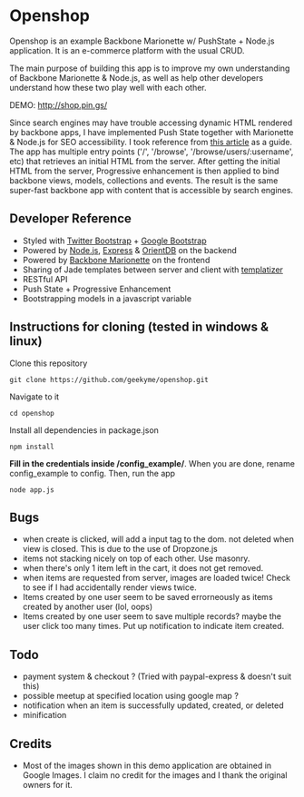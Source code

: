 # Openshop
Openshop is an example Backbone Marionette w/ PushState + Node.js application. It is an e-commerce platform with the usual CRUD. 

The main purpose of building this app is to improve my own understanding of Backbone Marionette & Node.js, as well as help other developers understand how these two play well with each other. 

DEMO: http://shop.pin.gs/

Since search engines may have trouble accessing dynamic HTML rendered by backbone apps, I have implemented Push State together with Marionette & Node.js for SEO accessibility. I took reference from [this article](http://lostechies.com/derickbailey/2011/09/26/seo-and-accessibility-with-html5-pushstate-part-2-progressive-enhancement-with-backbone-js/) as a guide. The app has multiple entry points ('/', '/browse', '/browse/users/:username', etc) that retrieves an initial HTML from the server. After getting the initial HTML from the server, Progressive enhancement is then applied to bind backbone views, models, collections and events. The result is the same super-fast backbone app with content that is accessible by search engines.

## Developer Reference
* Styled with [Twitter Bootstrap](http://twitter.github.io/bootstrap/index.html) + [Google Bootstrap](http://todc.github.io/todc-bootstrap/)
* Powered by [Node.js](http://nodejs.org/), [Express](http://expressjs.com/) & [OrientDB](http://www.orientdb.org/) on the backend
* Powered by [Backbone Marionette](http://marionettejs.com/) on the frontend
* Sharing of Jade templates between server and client with [templatizer](https://github.com/HenrikJoreteg/templatizer) 
* RESTful API
* Push State + Progressive Enhancement
* Bootstrapping models in a javascript variable

## Instructions for cloning (tested in windows & linux)
Clone this repository
```
git clone https://github.com/geekyme/openshop.git
```
Navigate to it
```
cd openshop
```
Install all dependencies in package.json
```
npm install
```
**Fill in the credentials inside /config_example/**. When you are done, rename config_example to config. Then, run the app
```
node app.js
```

## Bugs
* when create is clicked, will add a input tag to the dom. not deleted when view is closed. This is due to the use of Dropzone.js
* items not stacking nicely on top of each other. Use masonry.
* when there's only 1 item left in the cart, it does not get removed.
* when items are requested from server, images are loaded twice! Check to see if I had accidentally render views twice.
* Items created by one user seem to be saved errorneously as items created by another user (lol, oops)
* Items created by one user seem to save multiple records? maybe the user click too many times. Put up notification to indicate item created. 

## Todo
* payment system & checkout ? (Tried with paypal-express & doesn't suit this)
* possible meetup at specified location using google map ?
* notification when an item is successfully updated, created, or deleted
* minification

## Credits
* Most of the images shown in this demo application are obtained in Google Images. I claim no credit for the images and I thank the original owners for it. 